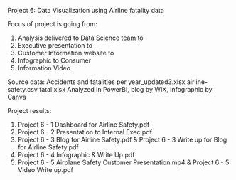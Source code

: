 Project 6: Data Visualization using Airline fatality data

Focus of project is going from: 
1.	Analysis delivered to Data Science team to
2.	Executive presentation to
3.	Customer Information website to
4.	Infographic to Consumer
5.	Information Video
   
Source data: Accidents and fatalities per year_updated3.xlsx airline-safety.csv fatal.xlsx
Analyzed in PowerBI, blog by WIX, infographic by Canva

Project results:
1.	Project 6 - 1 Dashboard for Airline Safety.pdf
2.	Project 6 - 2 Presentation to Internal Exec.pdf
3.	Project 6 - 3 Blog for Airline Safety.pdf & Project 6 - 3 Write up for Blog for Airline Safety.pdf
4.	Project 6 - 4 Infographic & Write Up.pdf
5.	Project 6 - 5 Airplane Safety Customer Presentation.mp4 & Project 6 - 5 Video Write up.pdf

